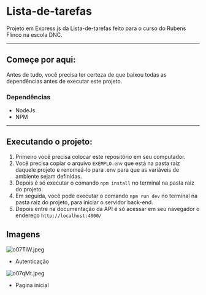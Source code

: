# Lista-de-tarefas
Projeto em Express.js da Lista-de-tarefas feito para o curso do Rubens Flinco na escola DNC.

----------------------------------------------------------------------------------------------------------

## Começe por aqui:
Antes de tudo, você precisa ter certeza de que baixou todas as dependências antes de executar este projeto.
### Dependências
- NodeJs
- NPM

----------------------------------------------------------------------------------------------------------

## Executando o projeto:
1) Primeiro você precisa colocar este repositório em seu computador.
2) Você precisa copiar o arquivo `EXEMPLO.env` que está na pasta raiz daquele projeto e renomeá-lo para .env para que as variáveis de ambiente sejam definidas.
3) Depois é só executar o comando ```npm install``` no terminal na pasta raiz do projeto.
4) Em seguida, você pode executar o comando ```npm run dev``` no terminal na pasta raiz do projeto, para iniciar o servidor back-end.
5) Depois entre na documentação da API é só acessar em seu navegador o endereço ```http://localhost:4000/```

## Imagens

![o07TlW.jpeg](https://a.imagem.app/o07TlW.jpeg)
- Autenticação

![o07qMt.jpeg](https://a.imagem.app/o07qMt.jpeg)
- Pagina inicial 
